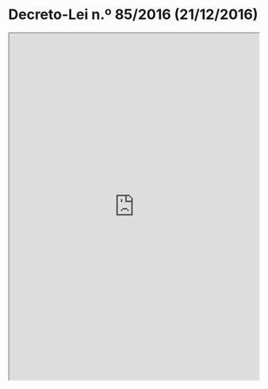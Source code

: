 # Decreto-Lei n.º 85/2016 (21/12/2016)

<iframe src='https://docs.google.com/gview?url=https://dre.pt/application/conteudo/105583346&embedded=true' style='width:100%; height:700px' frameborder='1'></iframe>
